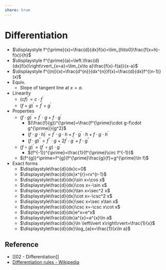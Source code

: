 ```yaml
---
share: true
---
```


# Differentiation

- $\displaystyle f^{\prime}(x)=\frac{d}{dx}f(x)=\lim_{h\to0}\frac{f(x+h)-f(x)}{h}$
- $\displaystyle f^{\prime}(a)=\left.\frac{d}{dx}f(x)\right\rvert_{x=a}=\lim_{x\to a}\frac{f(x)-f(a)}{x-a}$
- $\displaystyle f^{(n)}(x)=\frac{d^{n}}{dx^{n}}f(x)=\frac{d}{dx}f^{(n-1)}(x)$
- Equiv.
	- Slope of tangent line at $x=a$.
- Linearity
	- $(cf)^{\prime}=c\cdot f^{\prime}$
	- $(f+g)^{\prime}=f^{\prime}+g^{\prime}$
- Properties
	- $(f\cdot g)^{\prime}=f^{\prime}\cdot g+f\cdot g^{\prime}$
		- $(\frac{f}{g})^{\prime}=\frac{f^{\prime}\cdot g-f\cdot g^{\prime}}{g^2}$
		- $(f\cdot g\cdot h)^{\prime}=f^{\prime}\cdot g\cdot h+f\cdot g^{\prime}\cdot h+f\cdot g\cdot h^{\prime}$
		- $(f\cdot g)^{\prime\prime}=f^{\prime\prime}\cdot g+2f^{\prime}\cdot g^{\prime}+f\cdot g^{\prime\prime}$
	- $(f\circ g)^{\prime}=(f^{\prime}\circ g)\cdot g^{\prime}$
		- $(f^{-1})^{\prime}=\frac{1}{f^{\prime}\circ f^{-1}}$
	- $(f^{g})^\prime=f^{g}(f^{\prime}\frac{g}{f}+g^{\prime}\ln f)$
- Exact forms
	- $\displaystyle\frac{d}{dx}c=0$
	- $\displaystyle\frac{d}{dx}x^{r}=rx^{r-1}$
	- $\displaystyle\frac{d}{dx}\sin x=\cos x$
	- $\displaystyle\frac{d}{dx}\cos x=-\sin x$
	- $\displaystyle\frac{d}{dx}\tan x=\sec^2 x$
	- $\displaystyle\frac{d}{dx}\cot x=-\csc^2 x$
	- $\displaystyle\frac{d}{dx}\sec x=\sec x\tan x$
	- $\displaystyle\frac{d}{dx}\csc x=-\csc x\cot x$
	- $\displaystyle\frac{d}{dx}e^x=e^x$
	- $\displaystyle\frac{d}{dx}a^{x}=a^{x}\ln a$
	- $\displaystyle\frac{d}{dx}\ln \left\lvert x\right\rvert=\frac{1}{x}$
	- $\displaystyle\frac{d}{dx}\log_{a}x=\frac{1}{x\ln a}$

## Reference

- [[02 - Differentiation]]
- [Differentiation rules - Wikipedia](https://en.wikipedia.org/wiki/Differentiation_rules)
